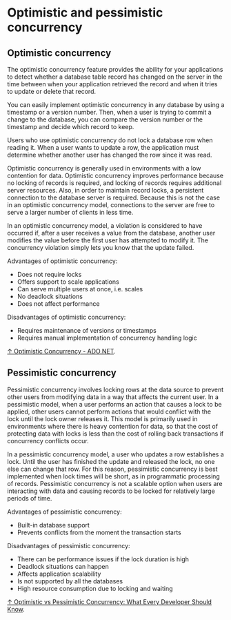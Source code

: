 # Optimistic and pessimistic concurrency

## Optimistic concurrency

The optimistic concurrency feature provides the ability for your applications to detect whether a database table record has changed on the server in the time between when your application retrieved the record and when it tries to update or delete that record.

You can easily implement optimistic concurrency in any database by using a timestamp or a version number. Then, when a user is trying to commit a change to the database, you can compare the version number or the timestamp and decide which record to keep.

Users who use optimistic concurrency do not lock a database row when reading it. When a user wants to update a row, the application must determine whether another user has changed the row since it was read.

Optimistic concurrency is generally used in environments with a low contention for data. Optimistic concurrency improves performance because no locking of records is required, and locking of records requires additional server resources. Also, in order to maintain record locks, a persistent connection to the database server is required. Because this is not the case in an optimistic concurrency model, connections to the server are free to serve a larger number of clients in less time.

In an optimistic concurrency model, a violation is considered to have occurred if, after a user receives a value from the database, another user modifies the value before the first user has attempted to modify it. The concurrency violation simply lets you know that the update failed.

Advantages of optimistic concurrency:

- Does not require locks
- Offers support to scale applications
- Can serve multiple users at once, i.e. scales
- No deadlock situations
- Does not affect performance

Disadvantages of optimistic concurrency:

- Requires maintenance of versions or timestamps
- Requires manual implementation of concurrency handling logic

[↑ Optimistic Concurrency - ADO.NET](https://learn.microsoft.com/en-us/dotnet/framework/data/adonet/optimistic-concurrency).

## Pessimistic concurrency

Pessimistic concurrency involves locking rows at the data source to prevent other users from modifying data in a way that affects the current user. In a pessimistic model, when a user performs an action that causes a lock to be applied, other users cannot perform actions that would conflict with the lock until the lock owner releases it. This model is primarily used in environments where there is heavy contention for data, so that the cost of protecting data with locks is less than the cost of rolling back transactions if concurrency conflicts occur.

In a pessimistic concurrency model, a user who updates a row establishes a lock. Until the user has finished the update and released the lock, no one else can change that row. For this reason, pessimistic concurrency is best implemented when lock times will be short, as in programmatic processing of records. Pessimistic concurrency is not a scalable option when users are interacting with data and causing records to be locked for relatively large periods of time.

Advantages of pessimistic concurrency:

- Built-in database support
- Prevents conflicts from the moment the transaction starts

Disadvantages of pessimistic concurrency:

- There can be performance issues if the lock duration is high
- Deadlock situations can happen
- Affects application scalability
- Is not supported by all the databases
- High resource consumption due to locking and waiting

[↑ Optimistic vs Pessimistic Concurrency: What Every Developer Should Know](https://cult.honeypot.io/reads/optimistic-vs-pessimistic-concurrency).

